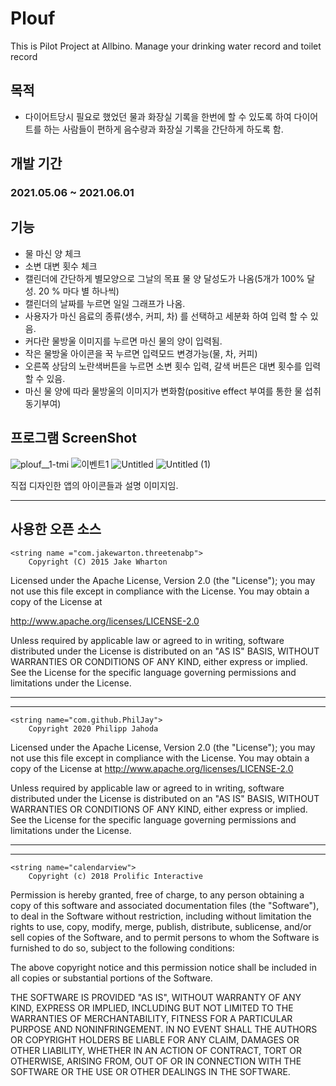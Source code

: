# Plouf
This is Pilot Project at Allbino. Manage your drinking water record and toilet record

## 목적
- 다이어트당시 필요로 했었던 물과 화장실 기록을 한번에 할 수 있도록 하여 다이어트를 하는 사람들이 편하게 음수량과 화장실 기록을 간단하게 하도록 함.


## 개발 기간
### 2021.05.06 ~ 2021.06.01


## 기능
- 물 마신 양 체크
- 소변 대변 횟수 체크
- 캘린더에 간단하게 별모양으로 그날의 목표 물 양 달성도가 나옴(5개가 100% 달성. 20 % 마다 별 하나씩)
- 캘린더의 날짜를 누르면 일일 그래프가 나옴.
- 사용자가 마신 음료의 종류(생수, 커피, 차) 를 선택하고 세분화 하여 입력 할 수 있음.
- 커다란 물방울 이미지를 누르면 마신 물의 양이 입력됨.
- 작은 물방울 아이콘을 꾹 누르면 입력모드 변경가능(물, 차, 커피)
- 오른쪽 상담의 노란색버튼을 누르면 소변 횟수 입력, 갈색 버튼은 대변 횟수를 입력 할 수 있음.
- 마신 물 양에 따라 물방울의 이미지가 변화함(positive effect 부여를 통한 물 섭취 동기부여)


## 프로그램 ScreenShot
![plouf__1-tmi](https://user-images.githubusercontent.com/46364839/131510764-178509eb-166b-4119-a181-e9fff2e7e3d9.png)
![이벤트1](https://user-images.githubusercontent.com/46364839/131510869-d126b5b0-37c6-4e2c-8491-1138babbfe0c.PNG)
![Untitled](https://user-images.githubusercontent.com/46364839/131510820-d9a33867-f421-43bd-92c3-3992d790d4a7.png)
![Untitled (1)](https://user-images.githubusercontent.com/46364839/131510924-489a9e67-7a80-4b27-b14d-70310a001fc0.png)

직접 디자인한 앱의 아이콘들과 설명 이미지임.

-----

## 사용한 오픈 소스
<?xml version="1.0" encoding="utf-8"?>
    <string name ="com.jakewarton.threetenabp">
        Copyright (C) 2015 Jake Wharton

Licensed under the Apache License, Version 2.0 (the "License");
you may not use this file except in compliance with the License.
You may obtain a copy of the License at

   http://www.apache.org/licenses/LICENSE-2.0

Unless required by applicable law or agreed to in writing, software
distributed under the License is distributed on an "AS IS" BASIS,
WITHOUT WARRANTIES OR CONDITIONS OF ANY KIND, either express or implied.
See the License for the specific language governing permissions and
limitations under the License.</string>


-----
-----


    <string name="com.github.PhilJay">
        Copyright 2020 Philipp Jahoda

Licensed under the Apache License, Version 2.0 (the "License");
        you may not use this file except in compliance with the License. You may obtain a copy of the License at
http://www.apache.org/licenses/LICENSE-2.0

Unless required by applicable law or agreed to in writing, software distributed under the License is distributed on an "AS IS" BASIS, WITHOUT WARRANTIES OR CONDITIONS OF ANY KIND, either express or implied. See the License for the specific language governing permissions and limitations under the License.
    </string>
    
    
-----
-----


    <string name="calendarview">
        Copyright (c) 2018 Prolific Interactive

Permission is hereby granted, free of charge, to any person obtaining a copy
of this software and associated documentation files (the "Software"), to deal
in the Software without restriction, including without limitation the rights
to use, copy, modify, merge, publish, distribute, sublicense, and/or sell
copies of the Software, and to permit persons to whom the Software is
furnished to do so, subject to the following conditions:

The above copyright notice and this permission notice shall be included in
all copies or substantial portions of the Software.

THE SOFTWARE IS PROVIDED "AS IS", WITHOUT WARRANTY OF ANY KIND, EXPRESS OR
IMPLIED, INCLUDING BUT NOT LIMITED TO THE WARRANTIES OF MERCHANTABILITY,
FITNESS FOR A PARTICULAR PURPOSE AND NONINFRINGEMENT. IN NO EVENT SHALL THE
AUTHORS OR COPYRIGHT HOLDERS BE LIABLE FOR ANY CLAIM, DAMAGES OR OTHER
LIABILITY, WHETHER IN AN ACTION OF CONTRACT, TORT OR OTHERWISE, ARISING FROM,
OUT OF OR IN CONNECTION WITH THE SOFTWARE OR THE USE OR OTHER DEALINGS IN
THE SOFTWARE.
    </string>
